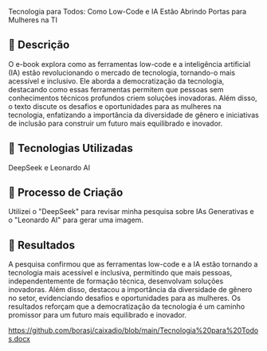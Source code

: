 
Tecnologia para Todos: Como Low-Code e IA Estão Abrindo Portas para Mulheres na TI

## 📒 Descrição
O e-book explora como as ferramentas low-code e a inteligência artificial (IA) estão revolucionando o mercado de tecnologia, tornando-o mais acessível e inclusivo. Ele aborda a democratização da tecnologia, destacando como essas ferramentas permitem que pessoas sem conhecimentos técnicos profundos criem soluções inovadoras. Além disso, o texto discute os desafios e oportunidades para as mulheres na tecnologia, enfatizando a importância da diversidade de gênero e iniciativas de inclusão para construir um futuro mais equilibrado e inovador.

## 🤖 Tecnologias Utilizadas
DeepSeek e Leonardo AI

## 🧐 Processo de Criação
Utilizei o "DeepSeek" para revisar minha pesquisa sobre IAs Generativas e o "Leonardo AI" para gerar uma imagem. 

## 🚀 Resultados
A pesquisa confirmou que as ferramentas low-code e a IA estão tornando a tecnologia mais acessível e inclusiva, permitindo que mais pessoas, independentemente de formação técnica, desenvolvam soluções inovadoras. Além disso, destacou a importância da diversidade de gênero no setor, evidenciando desafios e oportunidades para as mulheres. Os resultados reforçam que a democratização da tecnologia é um caminho promissor para um futuro mais equilibrado e inovador.

https://github.com/borasj/caixadio/blob/main/Tecnologia%20para%20Todos.docx


